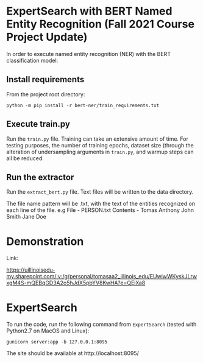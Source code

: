 # ExpertSearch with BERT Named Entity Recognition (Fall 2021 Course Project Update)
In order to execute named entity recognition (NER) with the BERT classification model:

## Install requirements

From the project root directory:

`python -m pip install -r bert-ner/train_requirements.txt`

## Execute train.py

Run the `train.py` file. Training can take an extensive amount of time. For testing purposes, the number of training epochs,
dataset size (through the alteration of undersampling arguments in `train.py`, and warmup steps can all be reduced.

## Run the extractor

Run the `extract_bert.py` file. Text files will be written to the data directory.

The file name pattern will be <EntityName>.txt, with the text of the entities recognized on each line of the file.
e.g 
File - PERSON.txt
Contents - Tomas Anthony
           John Smith
           Jane Doe

# Demonstration
Link:

https://uillinoisedu-my.sharepoint.com/:v:/g/personal/tomasaa2_illinois_edu/EUwiwWKyskJLrwxgM4S-mQEBqGD3A2o5hJdX5pbYV8KwHA?e=QEiXa8

# ExpertSearch

To run the code, run the following command from `ExpertSearch` (tested with Python2.7 on MacOS and Linux):

`gunicorn server:app -b 127.0.0.1:8095` 

The site should be available at http://localhost:8095/
